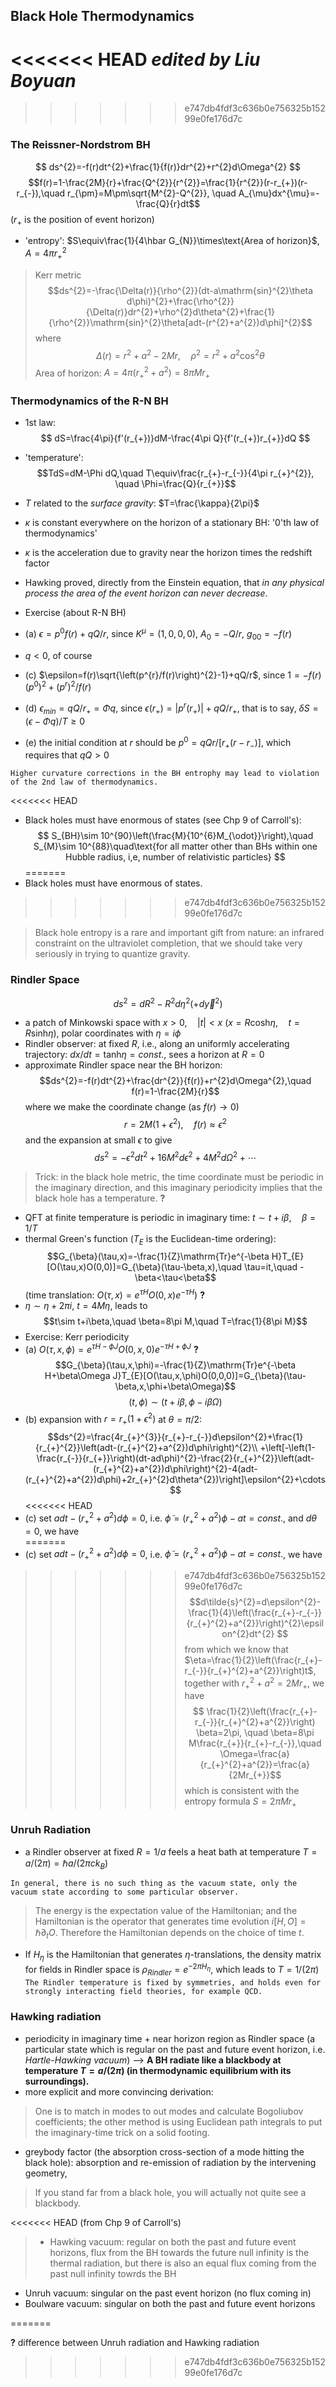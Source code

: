## Black Hole Thermodynamics
<<<<<<< HEAD
_edited by Liu Boyuan_
=======

>>>>>>> e747db4fdf3c636b0e756325b15299e0fe176d7c
### The Reissner-Nordstrom BH
$$ ds^{2}=-f(r)dt^{2}+\frac{1}{f(r)}dr^{2}+r^{2}d\Omega^{2} $$
$$f(r)=1-\frac{2M}{r}+\frac{Q^{2}}{r^{2}}=\frac{1}{r^{2}}(r-r_{+})(r-r_{-}),\quad r_{\pm}=M\pm\sqrt{M^{2}-Q^{2}}, \quad A_{\mu}dx^{\mu}=-\frac{Q}{r}dt$$
($r_{+}$ is the position of event horizon)  

- 'entropy': $S\equiv\frac{1}{4\hbar G_{N}}\times\text{Area of horizon}$, $A=4\pi r_{+}^{2}$

> Kerr metric
> $$ds^{2}=-\frac{\Delta(r)}{\rho^{2}}(dt-a\mathrm{sin}^{2}\theta d\phi)^{2}+\frac{\rho^{2}}{\Delta(r)}dr^{2}+\rho^{2}d\theta^{2}+\frac{1}{\rho^{2}}\mathrm{sin}^{2}\theta[adt-(r^{2}+a^{2})d\phi]^{2}$$
> where 
$$\Delta(r)=r^{2}+a^{2}-2Mr,\quad \rho^{2}=r^{2}+a^{2}\mathrm{cos}^{2}\theta$$
> Area of horizon: $A=4\pi(r_{+}^{2}+a^{2})=8\pi Mr_{+}$

### Thermodynamics of the R-N BH
- 1st law:
$$ dS=\frac{4\pi}{f'(r_{+})}dM-\frac{4\pi Q}{f'(r_{+})r_{+}}dQ $$
- 'temperature':
$$TdS=dM-\Phi dQ,\quad T\equiv\frac{r_{+}-r_{-}}{4\pi r_{+}^{2}}, \quad \Phi=\frac{Q}{r_{+}}$$
- $T$ related to the _surface gravity_: $T=\frac{\kappa}{2\pi}$  
 - $\kappa$ is constant everywhere on the horizon of a stationary BH: '0'th law of thermodynamics'
 - $\kappa$ is the acceleration due to gravity near the horizon times the redshift factor  
- Hawking proved, directly from the Einstein equation, that _in any physical process the area of the event horizon can never decrease_.

- Exercise (about R-N BH)
 - (a) $\epsilon=p^{0}f(r)+qQ/r$, since $K^{\mu}=(1,0,0,0)$, $A_{0}=-Q/r$, $g_{00}=-f(r)$
 - $q<0$, of course
 - (c) $\epsilon=f(r)\sqrt{\left(p^{r}/f(r)\right)^{2}-1}+qQ/r$, since $1=-f(r)(p^{0})^{2}+(p^{r})^{2}/f(r)$
 - (d) $\epsilon_{min}=qQ/r_{+}=\Phi q$, since $\epsilon(r_{+})=|p^{r}(r_{+})|+qQ/r_{+}$, that is to say, $\delta S=(\epsilon-\Phi q)/T\ge 0$
 - (e) the initial condition at $r$ should be $p^{0}=qQr/[r_{+}(r-r_{-})]$, which requires that $qQ>0$  

`Higher curvature corrections in the BH entrophy may lead to violation of the 2nd law of thermodynamics.`

<<<<<<< HEAD
- Black holes must have enormous of states (see Chp 9 of Carroll's):  
$$ S_{BH}\sim 10^{90}\left(\frac{M}{10^{6}M_{\odot}}\right),\quad S_{M}\sim 10^{88}\quad\text{for all matter other than BHs within one Hubble radius, i,e, number of relativistic particles} $$
=======
- Black holes must have enormous of states.  
>>>>>>> e747db4fdf3c636b0e756325b15299e0fe176d7c

> Black hole entropy is a rare and important gift from nature: an infrared constraint on the ultraviolet completion, that we should take very seriously in trying to quantize gravity.

### Rindler Space
$$ds^{2}=dR^{2}-R^{2}d\eta^{2}(+d\vec{y}^{2})$$

- a patch of Minkowski space with $x>0,\quad |t|<x$ ($x=R\mathrm{cosh}\eta,\quad t=R\mathrm{sinh}\eta$), polar coordinates with $\eta=i\phi$
- Rindler observer: at fixed $R$, i.e., along an uniformly accelerating trajectory: $dx/dt=\mathrm{tanh}\eta=const.$, sees a horizon at $R=0$
- approximate Rindler space near the BH horizon:  
$$ds^{2}=-f(r)dt^{2}+\frac{dr^{2}}{f(r)}+r^{2}d\Omega^{2},\quad f(r)=1-\frac{2M}{r}$$
where we make the coordinate change (as $f(r)\rightarrow 0$)
$$r=2M(1+\epsilon^{2}),\quad f(r)\approx \epsilon^{2}$$
and the expansion at small $\epsilon$ to give
$$ds^{2}=-\epsilon^{2}dt^{2}+16M^{2}d\epsilon^{2}+4M^{2}d\Omega^{2}+\cdots$$

> Trick: in the black hole metric, the time coordinate must be periodic in the imaginary direction, and this imaginary periodicity implies that the black hole has a temperature. **?**


- QFT at finite temperature is periodic in imaginary time: $t\sim t+i\beta,\quad \beta=1/T$
- thermal Green's function ($T_{E}$ is the Euclidean-time ordering):
$$G_{\beta}(\tau,x)=-\frac{1}{Z}\mathrm{Tr}e^{-\beta H}T_{E}[O(\tau,x)O(0,0)]=G_{\beta}(\tau-\beta,x),\quad \tau=it,\quad -\beta<\tau<\beta$$ 
(time translation: $O(\tau,x)=e^{\tau H}O(0,x)e^{-\tau H}$) **?**
- $\eta\sim \eta+2\pi i$, $t=4M\eta$, leads to 
$$t\sim t+i\beta,\quad \beta=8\pi M,\quad T=\frac{1}{8\pi M}$$
- Exercise: Kerr periodicity
 - (a) $O(\tau,x,\phi)=e^{\tau H-\phi J}O(0,x,0)e^{-\tau H+\phi J}$ **?** 
$$G_{\beta}(\tau,x,\phi)=-\frac{1}{Z}\mathrm{Tr}e^{-\beta H+\beta\Omega J}T_{E}[O(\tau,x,\phi)O(0,0,0)]=G_{\beta}(\tau-\beta,x,\phi+\beta\Omega)$$
$$(t,\phi)\sim(t+i\beta,\phi-i\beta\Omega)$$
 - (b) expansion with $r=r_{+}(1+\epsilon^{2})$ at $\theta=\pi/2$:
$$ds^{2}=\frac{4r_{+}^{3}}{r_{+}-r_{-}}d\epsilon^{2}+\frac{1}{r_{+}^{2}}\left(adt-(r_{+}^{2}+a^{2})d\phi\right)^{2}\\
+\left[-\left(1-\frac{r_{-}}{r_{+}}\right)(dt-ad\phi)^{2}-\frac{2}{r_{+}^{2}}\left(adt-(r_{+}^{2}+a^{2})d\phi\right)^{2}-4(adt-(r_{+}^{2}+a^{2})d\phi)+2r_{+}^{2}d\theta^{2})\right]\epsilon^{2}+\cdots$$
<<<<<<< HEAD
 - (c) set $adt-(r_{+}^{2}+a^{2})d\phi=0$, i.e. $\tilde{\phi}=(r_{+}^{2}+a^{2})\phi-at=const.$, and $d\theta=0$, we have  
=======
 - (c) set $adt-(r_{+}^{2}+a^{2})d\phi=0$, i.e. $\tilde{\phi}=(r_{+}^{2}+a^{2})\phi-at=const.$, we have  
>>>>>>> e747db4fdf3c636b0e756325b15299e0fe176d7c
$$d\tilde{s}^{2}=d\epsilon^{2}-\frac{1}{4}\left(\frac{r_{+}-r_{-}}{r_{+}^{2}+a^{2}}\right)^{2}\epsilon^{2}dt^{2} $$
from which we know that $\eta=\frac{1}{2}\left(\frac{r_{+}-r_{-}}{r_{+}^{2}+a^{2}}\right)t$, together with $r_{+}^{2}+a^{2}=2Mr_{+}$, we have 
$$ \frac{1}{2}\left(\frac{r_{+}-r_{-}}{r_{+}^{2}+a^{2}}\right) \beta=2\pi, \quad \beta=8\pi M\frac{r_{+}}{r_{+}-r_{-}},\quad \Omega=\frac{a}{r_{+}^{2}+a^{2}}=\frac{a}{2Mr_{+}}$$
which is consistent with the entropy formula $S=2\pi Mr_{+}$

### Unruh Radiation
- a Rindler observer at fixed $R=1/a$ feels a heat bath at temperature $T=a/(2\pi)=\hbar a/(2\pi ck_{B})$  

`In general, there is no such thing as the vacuum state, only the vacuum state according to some particular observer.`
> The energy is the expectation value of the Hamiltonian; and the Hamiltonian is the operator that generates time evolution $i[H,O]=\hbar\partial_{t}O$. Therefore the Hamiltonian depends on the choice of time $t$.

- If $H_{\eta}$ is the Hamiltonian that generates $\eta$-translations, the density matrix for fields in Rindler space is $\rho_{Rindler}=e^{-2\pi H_{\eta}}$, which leads to $T=1/(2\pi)$
`The Rindler temperature is fixed by symmetries, and holds even for strongly interacting field theories, for example QCD.`

### Hawking radiation
- periodicity in imaginary time + near horizon region as Rindler space (a particular state which is regular on the past and future event horizon, i.e. _Hartle-Hawking vacuum_) --> **A BH radiate like a blackbody at temperature $T=a/(2\pi)$ (in thermodynamic equilibrium with its surroundings).**
- more explicit and more convincing derivation:
> One is to match in modes to out modes and calculate Bogoliubov coefficients; 
> the other method is using Euclidean path integrals to put the imaginary-time trick on a solid footing.

- greybody factor (the absorption cross-section of a mode hitting the black hole): absorption and re-emission of radiation by the intervening geometry, 
> If you stand far from a black hole, you will actually not quite see a blackbody.

<<<<<<< HEAD
(from Chp 9 of Carroll's)
> - Hawking vacuum: regular on both the past and future event horizons, flux from the BH towards the future null infinity is the thermal radiation, but there is also an equal flux coming from the past null infinity towrds the BH 
 - Unruh vacuum:  singular on the past event horizon (no flux coming in)
 - Boulware vacuum: singular on both the past and future event horizons


=======

**?** difference between Unruh radiation and Hawking radiation
>>>>>>> e747db4fdf3c636b0e756325b15299e0fe176d7c
